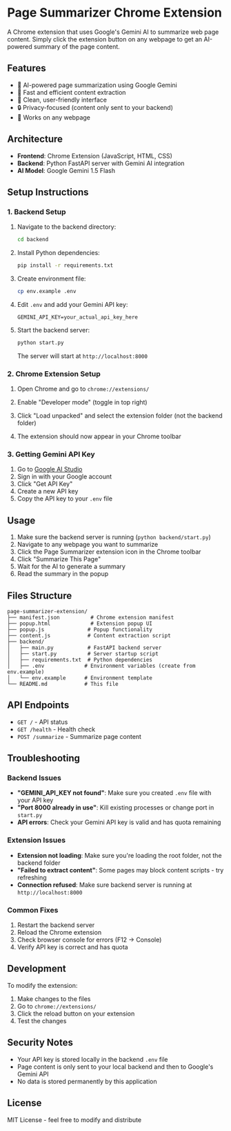 # Page Summarizer Chrome Extension

A Chrome extension that uses Google's Gemini AI to summarize web page content. Simply click the extension button on any webpage to get an AI-powered summary of the page content.

## Features

- 🤖 AI-powered page summarization using Google Gemini
- 🚀 Fast and efficient content extraction
- 🎨 Clean, user-friendly interface
- 🔒 Privacy-focused (content only sent to your backend)
- 📱 Works on any webpage

## Architecture

- **Frontend**: Chrome Extension (JavaScript, HTML, CSS)
- **Backend**: Python FastAPI server with Gemini AI integration
- **AI Model**: Google Gemini 1.5 Flash

## Setup Instructions

### 1. Backend Setup

1. Navigate to the backend directory:
   ```bash
   cd backend
   ```

2. Install Python dependencies:
   ```bash
   pip install -r requirements.txt
   ```

3. Create environment file:
   ```bash
   cp env.example .env
   ```

4. Edit `.env` and add your Gemini API key:
   ```
   GEMINI_API_KEY=your_actual_api_key_here
   ```

5. Start the backend server:
   ```bash
   python start.py
   ```

   The server will start at `http://localhost:8000`

### 2. Chrome Extension Setup

1. Open Chrome and go to `chrome://extensions/`

2. Enable "Developer mode" (toggle in top right)

3. Click "Load unpacked" and select the extension folder (not the backend folder)

4. The extension should now appear in your Chrome toolbar

### 3. Getting Gemini API Key

1. Go to [Google AI Studio](https://aistudio.google.com/)
2. Sign in with your Google account
3. Click "Get API Key"
4. Create a new API key
5. Copy the API key to your `.env` file

## Usage

1. Make sure the backend server is running (`python backend/start.py`)
2. Navigate to any webpage you want to summarize
3. Click the Page Summarizer extension icon in the Chrome toolbar
4. Click "Summarize This Page"
5. Wait for the AI to generate a summary
6. Read the summary in the popup

## Files Structure

```
page-summarizer-extension/
├── manifest.json          # Chrome extension manifest
├── popup.html             # Extension popup UI
├── popup.js              # Popup functionality
├── content.js            # Content extraction script
├── backend/
│   ├── main.py           # FastAPI backend server
│   ├── start.py          # Server startup script
│   ├── requirements.txt  # Python dependencies
│   ├── .env             # Environment variables (create from env.example)
│   └── env.example      # Environment template
└── README.md            # This file
```

## API Endpoints

- `GET /` - API status
- `GET /health` - Health check
- `POST /summarize` - Summarize page content

## Troubleshooting

### Backend Issues
- **"GEMINI_API_KEY not found"**: Make sure you created `.env` file with your API key
- **"Port 8000 already in use"**: Kill existing processes or change port in `start.py`
- **API errors**: Check your Gemini API key is valid and has quota remaining

### Extension Issues
- **Extension not loading**: Make sure you're loading the root folder, not the backend folder
- **"Failed to extract content"**: Some pages may block content scripts - try refreshing
- **Connection refused**: Make sure backend server is running at `http://localhost:8000`

### Common Fixes
1. Restart the backend server
2. Reload the Chrome extension
3. Check browser console for errors (F12 → Console)
4. Verify API key is correct and has quota

## Development

To modify the extension:
1. Make changes to the files
2. Go to `chrome://extensions/`
3. Click the reload button on your extension
4. Test the changes

## Security Notes

- Your API key is stored locally in the backend `.env` file
- Page content is only sent to your local backend and then to Google's Gemini API
- No data is stored permanently by this application

## License

MIT License - feel free to modify and distribute